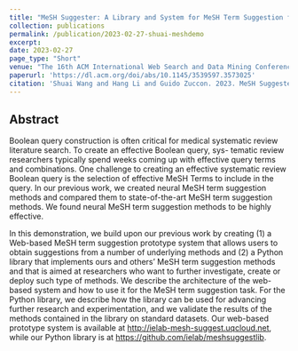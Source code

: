 ```yaml
---
title: "MeSH Suggester: A Library and System for MeSH Term Suggestion for Systematic Review Boolean Query Construction"
collection: publications
permalink: /publication/2023-02-27-shuai-meshdemo
excerpt: 
date: 2023-02-27
page_type: "Short"
venue: "The 16th ACM International Web Search and Data Mining Conference"
paperurl: 'https://dl.acm.org/doi/abs/10.1145/3539597.3573025'
citation: 'Shuai Wang and Hang Li and Guido Zuccon. 2023. MeSH Suggester: A Library and System for MeSH Term Suggestion for Systematic Review Boolean Query Construction. In the 16th Web Search and Data Mining Conference WSDM 2023 (WSDM2023).'
---
```


## Abstract
Boolean query construction is often critical for medical systematic review literature search. To create an effective Boolean query, sys- tematic review researchers typically spend weeks coming up with effective query terms and combinations. One challenge to creating an effective systematic review Boolean query is the selection of effective MeSH Terms to include in the query. In our previous work, we created neural MeSH term suggestion methods and compared them to state-of-the-art MeSH term suggestion methods. We found neural MeSH term suggestion methods to be highly effective.

In this demonstration, we build upon our previous work by creating (1) a Web-based MeSH term suggestion prototype system that allows users to obtain suggestions from a number of underlying methods and (2) a Python library that implements ours and others’ MeSH term suggestion methods and that is aimed at researchers who want to further investigate, create or deploy such type of methods. We describe the architecture of the web-based system and how to use it for the MeSH term suggestion task. For the Python library, we describe how the library can be used for advancing further research and experimentation, and we validate the results of the methods contained in the library on standard datasets. Our web-based prototype system is available at http://ielab-mesh-suggest.uqcloud.net, while our Python library is at https://github.com/ielab/meshsuggestlib.